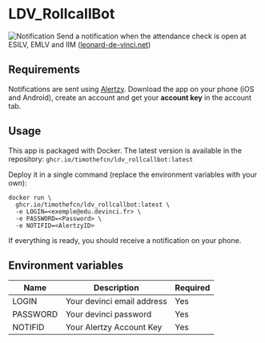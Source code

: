 # LDV_RollcallBot
![Notification](https://i.ibb.co/1qHLQbG/original-ba1b26de-87d1-4567-ba11-6ad60ca956bc-Screenshot-20230908-183124-One-UI-Home.jpg)
Send a notification when the attendance check is open at ESILV, EMLV and IIM
([leonard-de-vinci.net](https://leonard-de-vinci.net/))

## Requirements
Notifications are sent using [Alertzy](https://alertzy.app/).
Download the app on your phone (iOS and Android), create an account and get your **account key** in the account tab.


## Usage
This app is packaged with Docker. The latest version is available in the repository:
```ghcr.io/timothefcn/ldv_rollcallbot:latest```

Deploy it in a single command (replace the environment variables with your own):
```
docker run \
  ghcr.io/timothefcn/ldv_rollcallbot:latest \
  -e LOGIN=<exemple@edu.devinci.fr> \
  -e PASSWORD=<Password> \
  -e NOTIFID=<AlertzyID>
```
If everything is ready, you should receive a notification on your phone.

## Environment variables
| Name     | Description                | Required |
|----------|----------------------------|----------|
| LOGIN    | Your devinci email address | Yes |
| PASSWORD | Your devinci password      | Yes |
| NOTIFID  | Your Alertzy Account Key   | Yes |



